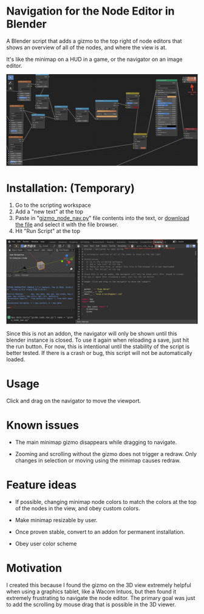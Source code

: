 # Navigation for the Node Editor in Blender
A Blender script that adds a gizmo to the top right of node editors that shows an overview of all of the nodes, and where the view is at.

It's like the minimap on a HUD in a game, or the navigator on an image editor.

![Screenshot of new minimap navigation](https://github.com/echowarp/blender_node_editor_navigation/raw/master/doc/img/NavigationPreviewShader.png "Screenshot of new minimap navigation")

# Installation: (Temporary)
1. Go to the scripting workspace
2. Add a "new text" at the top
3. Paste in "[gizmo_node_nav.py](https://github.com/echowarp/blender_node_editor_navigation/blob/master/gizmo_node_nav.py)" file contents into the text, or [download the file](https://raw.githubusercontent.com/echowarp/blender_node_editor_navigation/master/gizmo_node_nav.py) and select it with the file browser.
4. Hit "Run Script" at the top

![Screenshot showing the described installation steps](https://github.com/echowarp/blender_node_editor_navigation/raw/master/doc/img/InstallationSteps.png "Temporary Installation Steps")

Since this is not an addon, the navigator will only be shown until this blender instance is closed.
To use it again when reloading a save, just hit the run button.
For now, this is intentional until the stability of the script is better tested. If there is a crash or bug, this script will not be automatically loaded.

# Usage
Click and drag on the navigator to move the viewport.

# Known issues
* The main minimap gizmo disappears while dragging to navigate.

* Zooming and scrolling without the gizmo does not trigger a redraw.
Only changes in selection or moving using the minimap causes redraw.

# Feature ideas
* If possible, changing minimap node colors to match the colors at the top of the nodes in the view, and obey custom colors.

* Make minimap resizable by user.

* Once proven stable, convert to an addon for permanent installation.

* Obey user color scheme

# Motivation
I created this because I found the gizmo on the 3D view extremely helpful when using a graphics tablet, like a Wacom Intuos, but then found it extremely frustrating to navigate the node editor. The primary goal was just to add the scrolling by mouse drag that is possible in the 3D viewer.
